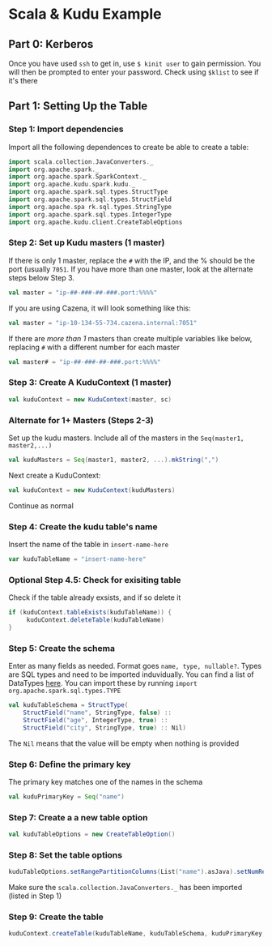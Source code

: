 # Scala & Kudu Example

## Part 0: Kerberos

Once you have used `ssh` to get in, use `$ kinit user` to gain permission. You will then be prompted to enter your password. Check using `$klist` to see if it's there

## Part 1: Setting Up the Table

### **Step 1:** Import dependencies

Import all the following dependences to create be able to create a table:
```scala
import scala.collection.JavaConverters._
import org.apache.spark._
import org.apache.spark.SparkContext._
import org.apache.kudu.spark.kudu._
import org.apache.spark.sql.types.StructType
import org.apache.spark.sql.types.StructField
import org.apache.spa rk.sql.types.StringType
import org.apache.spark.sql.types.IntegerType
import org.apache.kudu.client.CreateTableOptions
```

### **Step 2:** Set up Kudu masters (1 master)

If there is only 1 master, replace the `#` with the IP, and the % should be the port (usually `7051`. If you have more than one master, look at the alternate steps below Step 3. 
```scala
val master = "ip-##-###-##-###.port:%%%%"
```
If you are using Cazena, it will look something like this:
```scala
val master = "ip-10-134-55-734.cazena.internal:7051"
```


If there are *more than 1* masters than create multiple variables like below, replacing `#` with a different number for each master
```scala
val master# = "ip-##-###-##-###.port:%%%%"
```

### **Step 3:** Create A KuduContext (1 master)
```scala
val kuduContext = new KuduContext(master, sc)
```

### Alternate for 1+ Masters (Steps 2-3)
Set up the kudu masters. Include all of the masters in the `Seq(master1, master2,...)`
```scala
val kuduMasters = Seq(master1, master2, ...).mkString(",")
```
Next create a KuduContext:
```scala
val kuduContext = new KuduContext(kuduMasters)
```
Continue as normal

### **Step 4**: Create the kudu table's name
Insert the name of the table in `insert-name-here`
```scala
var kuduTableName = "insert-name-here"
```

### **Optional Step 4.5**: Check for exisiting table
Check if the table already exsists, and if so delete it
```scala
if (kuduContext.tableExists(kuduTableName)) {
     kuduContext.deleteTable(kuduTableName)
}
```

### **Step 5**: Create the schema
Enter as many fields as needed. Format goes `name, type, nullable?`. Types are SQL types and need to be imported induvidually. You can find a list of DataTypes [here](https://spark.apache.org/docs/2.0.0/api/java/org/apache/spark/sql/types/DataTypes.html). You can import these by running `import org.apache.spark.sql.types.TYPE`
```scala
val kuduTableSchema = StructType(
    StructField("name", StringType, false) ::
    StructField("age", IntegerType, true) ::
    StructField("city", StringType, true) :: Nil)
```
The `Nil` means that the value will be empty when nothing is provided

### **Step 6**: Define the primary key
The primary key matches one of the names in the schema
```scala
val kuduPrimaryKey = Seq("name")
```

### **Step 7**: Create a a new table option
```scala
val kuduTableOptions = new CreateTableOption()
```

### **Step 8**: Set the table options
```scala
kuduTableOptions.setRangePartitionColumns(List("name").asJava).setNumReplicas(3)
```
Make sure the `scala.collection.JavaConverters._` has been imported (listed in Step 1)

### **Step 9**: Create the table
```scala
kuduContext.createTable(kuduTableName, kuduTableSchema, kuduPrimaryKey, kuduTableOptions)
```